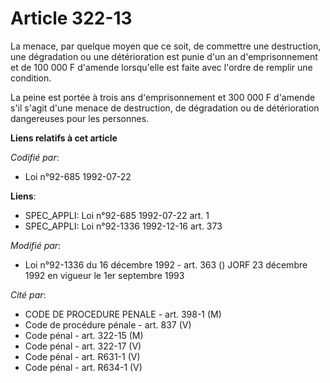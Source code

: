 # Article 322-13

La menace, par quelque moyen que ce soit, de commettre une destruction, une dégradation ou une détérioration est punie d'un
an d'emprisonnement et de 100 000 F d'amende lorsqu'elle est faite avec l'ordre de remplir une condition.

La peine est portée à trois ans d'emprisonnement et 300 000 F d'amende s'il s'agit d'une menace de destruction, de
dégradation ou de détérioration dangereuses pour les personnes.

**Liens relatifs à cet article**

_Codifié par_:

  - Loi n°92-685 1992-07-22

**Liens**:

  - SPEC_APPLI: Loi n°92-685 1992-07-22 art. 1
  - SPEC_APPLI: Loi n°92-1336 1992-12-16 art. 373

_Modifié par_:

  - Loi n°92-1336 du 16 décembre 1992 - art. 363 () JORF 23 décembre 1992 en vigueur le 1er septembre 1993

_Cité par_:

  - CODE DE PROCEDURE PENALE - art. 398-1 (M)
  - Code de procédure pénale - art. 837 (V)
  - Code pénal - art. 322-15 (M)
  - Code pénal - art. 322-17 (V)
  - Code pénal - art. R631-1 (V)
  - Code pénal - art. R634-1 (V)
